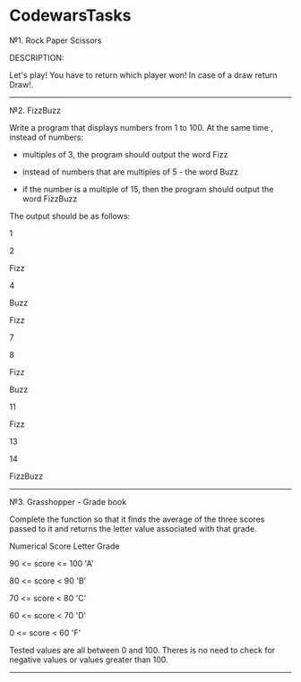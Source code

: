 # CodewarsTasks


№1. Rock Paper Scissors


DESCRIPTION:


Let's play! You have to return which player won! In case of a draw return Draw!.

_________________________________________________________________________________________________________________________________________________________________________


№2. FizzBuzz


Write a program that displays numbers from 1 to 100. At the same time , instead of numbers:


- multiples of 3, the program should output the word Fizz

- instead of numbers that are multiples of 5 - the word Buzz

- if the number is a multiple of 15, then the program should output the word FizzBuzz


The output should be as follows:

1

2

Fizz

4

Buzz

Fizz

7

8

Fizz

Buzz

11

Fizz

13

14

FizzBuzz


_______________________________________________________________________________________________________________________________________________________________________


№3. Grasshopper - Grade book


Complete the function so that it finds the average of the three scores passed to it and returns the letter value associated with that grade.


Numerical Score	Letter Grade

90 <= score <= 100	'A'

80 <= score < 90	'B'

70 <= score < 80	'C'

60 <= score < 70	'D'

0 <= score < 60	'F'


Tested values are all between 0 and 100. Theres is no need to check for negative values or values greater than 100.


_______________________________________________________________________________________________________________________________________________________________________
